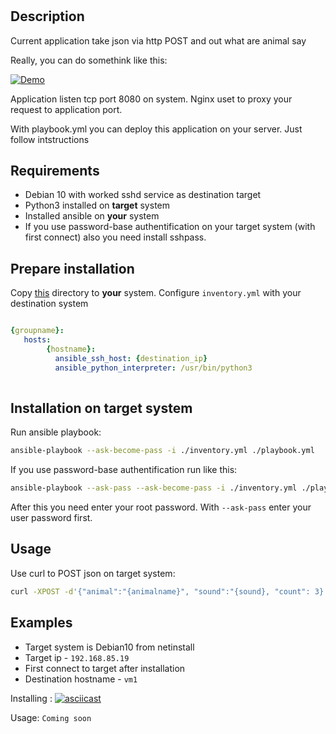 #

## Description

Current application take json via http POST and out what are animal say

Really, you can do somethink like this:

[![Demo](https://j.gifs.com/VvPJ2B.gif)](https://www.youtube.com/watch?v=jofNR_WkoCE)

Application listen tcp port 8080 on system. Nginx uset to proxy your request to application port.

With playbook.yml you can deploy this application on your server. Just follow intstructions

## Requirements

- Debian 10 with worked sshd service as destination target
- Python3 installed on **target** system
- Installed ansible on **your** system
- If you use password-base authentification on your target system (with first connect) also you need install sshpass.

## Prepare installation

Copy [this](ansible_assigment/) directory to **your** system.
Configure ```inventory.yml``` with your destination system

```yml

{groupname}: 
   hosts:
        {hostname}:
          ansible_ssh_host: {destination_ip}
          ansible_python_interpreter: /usr/bin/python3
  
```

## Installation on target system

Run ansible playbook:

```sh
ansible-playbook --ask-become-pass -i ./inventory.yml ./playbook.yml
```

If you use password-base authentification run like this:

```sh
ansible-playbook --ask-pass --ask-become-pass -i ./inventory.yml ./playbook.yml
```

After this you need enter your root password. With ```--ask-pass``` enter your user password first.

## Usage

Use curl to POST json on target system:

```sh
curl -XPOST -d'{"animal":"{animalname}", "sound":"{sound}, "count": 3}' http://{target_ip_or_hostname}
```

## Examples

- Target system is Debian10 from netinstall
- Target ip - ```192.168.85.19```
- First connect to target after installation
- Destination hostname - ```vm1```

Installing :
[![asciicast](https://asciinema.org/a/c4BZOp87yCilSutAc4OfOICDL.svg)](https://asciinema.org/a/c4BZOp87yCilSutAc4OfOICDL)

Usage: 
```Coming soon```

```